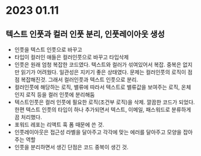 # 2023 01.11

## 텍스트 인풋과 컬러 인풋 분리, 인풋레이아웃 생성

- 인풋을 텍스트 인풋으로 바꾸고
- 타입이 컬러인 애들은 컬러인풋으로 바꾸고 타입삭제
- 인풋은 원래 엄청 복잡한 코드였다. 텍스트와 컬러가 섞여있어서 복잡. 중복은 없지만 읽기가 어려웠다. 일관성은 지키기 좋은 상태였다. 문제는 컬러인풋의 로직이 점점 복잡해진것. 그래서 컬러인풋과 텍스트 인풋으로 분리.
- 컬러인풋에 해당하는 로직, 밸류에 따라서 텍스트로 밸류값을 보여주는 로직, 온체인지 로직 등을 컬러 인풋에 분리해둠
- 텍스트인풋은 컬러 인풋에 필요한 로직(조건부 로직)을 삭제. 깔끔한 코드가 되었다. 한편 텍스트 인풋의 타입이 하나 추가되면서 텍스트, 이메일, 패스워드로 분류하게끔 처리했다.
- 포워드 레포는 리액트 훅 폼 때문에 쓴 것.
- 인풋레이아웃은 접근성 라벨을 달아주고 각각에 맞는 에러를 달아주고 모양을 잡아주는 역할
- 인풋을 분리하면서 생긴 단점은 코드 중복이 생긴 것.
